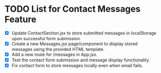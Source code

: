 # TODO List for Contact Messages Feature

- [x] Update ContactSection.jsx to store submitted messages in localStorage upon successful form submission.
- [x] Create a new Messages.jsx page/component to display stored messages using the provided HTML template.
- [x] Add a new route for /messages in App.jsx.
- [x] Test the contact form submission and message display functionality.
- [x] Fix contact form to store messages locally even when email fails.
